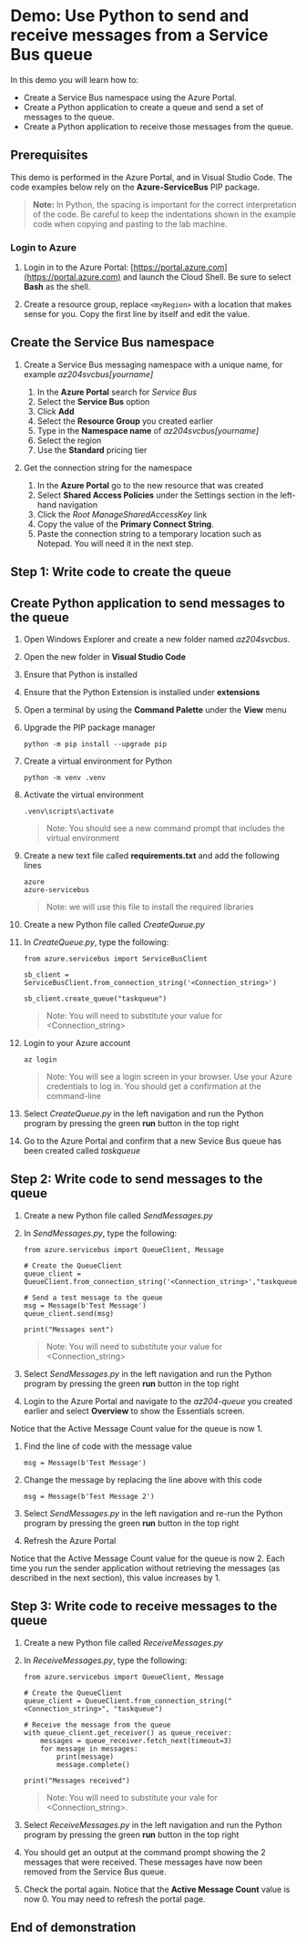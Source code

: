 
# Demo: Use Python to send and receive messages from a Service Bus queue

In this demo you will learn how to:

* Create a Service Bus namespace using the Azure Portal.
* Create a Python application to create a queue and send a set of messages to the queue.
* Create a Python application to receive those messages from the queue.


## Prerequisites

This demo is performed in the Azure Portal, and in Visual Studio Code. The code examples below rely on the **Azure-ServiceBus** PIP package.

>**Note:** In Python, the spacing is important for the correct interpretation of the code. Be careful to keep the indentations shown in the example code when copying and pasting to the lab machine.

### Login to Azure

1. Login in to the Azure Portal: [https://portal.azure.com](https://portal.azure.com) and launch the Cloud Shell. Be sure to select **Bash** as the shell.

1. Create a resource group, replace `<myRegion>` with a location that makes sense for you. Copy the first line by itself and edit the value.


## Create the Service Bus namespace

1. Create a Service Bus messaging namespace with a unique name, for example _az204svcbus[yourname]_ 
   
   1. In the **Azure Portal** search for _Service Bus_ 
   1. Select the **Service Bus** option
   1. Click **Add**
   1. Select the **Resource Group** you created earlier
   1. Type in the **Namespace name** of _az204svcbus[yourname]_ 
   1. Select the region
   1. Use the **Standard** pricing tier

1. Get the connection string for the namespace

   1. In the **Azure Portal** go to the new resource that was created
   1. Select **Shared Access Policies** under the Settings section in the left-hand navigation
   1. Click the _Root ManageSharedAccessKey_ link
   1. Copy the value of the **Primary Connect String**.  
   1. Paste the connection string to a temporary location such as Notepad. You will need it in the next step.

## Step 1: Write code to create the queue

## Create Python application to send messages to the queue

1. Open Windows Explorer and create a new folder named *az204svcbus*.

1. Open the new folder in **Visual Studio Code**

1. Ensure that Python is installed

1. Ensure that the Python Extension is installed under **extensions** 

1. Open a terminal by using the **Command Palette** under the **View** menu

1. Upgrade the PIP package manager 
    ```
    python -m pip install --upgrade pip
    ```
1. Create a virtual environment for Python
    ```
    python -m venv .venv
    ```
1.  Activate the virtual environment
    ```
    .venv\scripts\activate
    ```
    >Note: You should see a new command prompt that includes the virtual environment

1. Create a new text file called **requirements.txt** and add the following lines
    ```
    azure
    azure-servicebus
    ```
    >Note: we will use this file to install the required libraries
    
1. Create a new Python file called *CreateQueue.py*

1. In *CreateQueue.py*, type the following:

    ```
    from azure.servicebus import ServiceBusClient

    sb_client = ServiceBusClient.from_connection_string('<Connection_string>')

    sb_client.create_queue("taskqueue")
    ```
    >Note: You will need to substitute your value for <Connection_string> 
    
1. Login to your Azure account
    ```
    az login
    ```
    >Note: You will see a login screen in your browser. Use your Azure credentials to log in.  You should get a confirmation at the command-line
    
1.  Select _CreateQueue.py_ in the left navigation and run the Python program by pressing the green **run** button in the top right

1.  Go to the Azure Portal and confirm that a new Sevice Bus queue has been created called _taskqueue_


## Step 2: Write code to send messages to the queue

1. Create a new Python file called *SendMessages.py*

1. In *SendMessages.py*, type the following:

    ```
    from azure.servicebus import QueueClient, Message

    # Create the QueueClient
    queue_client = QueueClient.from_connection_string('<Connection_string>',"taskqueue")

    # Send a test message to the queue
    msg = Message(b'Test Message')
    queue_client.send(msg)

    print("Messages sent")

    ```
    >Note: You will need to substitute your value for <Connection_string> 
    
1.  Select _SendMessages.py_ in the left navigation and run the Python program by pressing the green **run** button in the top right

1. Login to the Azure Portal and navigate to the *az204-queue* you created earlier and select **Overview** to show the Essentials screen. 

Notice that the Active Message Count value for the queue is now 1. 

1.  Find the line of code with the message value
    ```
    msg = Message(b'Test Message')
    ```
1.  Change the message by replacing the line above with this code
    ```
    msg = Message(b'Test Message 2')
    ```
1.  Select _SendMessages.py_ in the left navigation and re-run the Python program by pressing the green **run** button in the top right

1. Refresh the Azure Portal     

Notice that the Active Message Count value for the queue is now 2. Each time you run the sender application without retrieving the messages (as described in the next section), this value increases by 1. 


## Step 3: Write code to receive messages to the queue

1. Create a new Python file called *ReceiveMessages.py*

1. In *ReceiveMessages.py*, type the following:

    ```
    from azure.servicebus import QueueClient, Message

    # Create the QueueClient
    queue_client = QueueClient.from_connection_string("<Connection_string>", "taskqueue")

    # Receive the message from the queue
    with queue_client.get_receiver() as queue_receiver:
        messages = queue_receiver.fetch_next(timeout=3)
        for message in messages:
            print(message)
            message.complete()

    print("Messages received")
    ```
    >Note: You will need to substitute your vale for <Connection_string>.  

1.  Select _ReceiveMessages.py_ in the left navigation and run the Python program by pressing the green **run** button in the top right

1. You should get an output at the command prompt showing the 2 messages that were received.  These messages have now been removed from the Service Bus queue. 

1. Check the portal again. Notice that the **Active Message Count** value is now 0. You may need to refresh the portal page.

## End of demonstration


